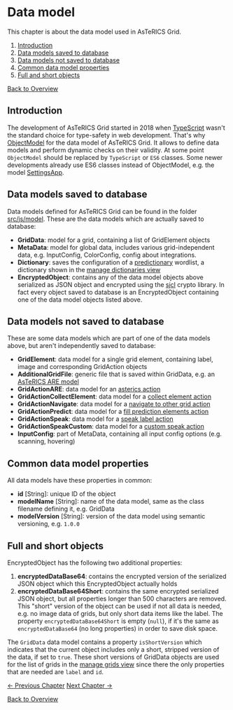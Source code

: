 # Data model
This chapter is about the data model used in AsTeRICS Grid.

1. [Introduction](05_datamodel.md#introduction)
1. [Data models saved to database](05_datamodel.md#data-models-saved-to-database)
1. [Data models not saved to database](05_datamodel.md#data-models-not-saved-to-database)
1. [Common data model properties](05_datamodel.md#common-data-model-properties)
1. [Full and short objects](05_datamodel.md#full-and-short-objects)

[Back to Overview](README.md)

## Introduction

The development of AsTeRICS Grid started in 2018 when [TypeScript](https://www.typescriptlang.org/) wasn't the standard choice for type-safety in web development. That's why [ObjectModel](https://objectmodel.js.org/) for the data model of AsTeRICS Grid. It allows to define data models and perform dynamic checks on their validity. At some point `ObjectModel` should be replaced by `TypeScript` or `ES6` classes. Some newer developments already use ES6 classes instead of ObjectModel, e.g. the model [SettingsApp](https://github.com/asterics/AsTeRICS-Grid/blob/master/src/js/model/SettingsApp.js).

## Data models saved to database
Data models defined for AsTeRICS Grid can be found in the folder [src/js/model](https://github.com/asterics/AsTeRICS-Grid/tree/master/src/js/model). These are the data models which are actually saved to database:

* **GridData**: model for a grid, containing a list of GridElement objects
* **MetaData**: model for global data, includes various grid-independent data, e.g. InputConfig, ColorConfig, config about integrations.
* **Dictionary**: saves the configuration of a [predictionary](https://www.npmjs.com/package/predictionary) wordlist, a dictionary shown in the [manage dictionaries view](../documentation_user/04_navigation-overview.md#manage-dictionaries-view)
* **EncryptedObject**: contains any of the data model objects above serialized as JSON object and encrypted using the [sjcl](https://github.com/bitwiseshiftleft/sjcl) crypto library. In fact every object saved to database is an EncryptedObject containing one of the data model objects listed above.

## Data models not saved to database
These are some data models which are part of one of the data models above, but aren't independently saved to database:
* **GridElement**: data model for a single grid element, containing label, image and corresponding GridAction objects 
* **AdditionalGridFile**: generic file that is saved within GridData, e.g. an [AsTeRICS ARE model](../documentation_user/01_terms.md#asterics-model)
* **GridActionARE**: data model for an [asterics action](../documentation_user/08_actions.md#asterics-action)
* **GridActionCollectElement**: data model for a [collect element action](../documentation_user/08_actions.md#collect-element-action)
* **GridActionNavigate**: data model for a [navigate to other grid action](../documentation_user/08_actions.md#navigate-to-other-grid)
* **GridActionPredict**: data model for a [fill prediction elements action](../documentation_user/08_actions.md#fill-prediction-elements)
* **GridActionSpeak**: data model for a [speak label action](../documentation_user/08_actions.md#speak-label)
* **GridActionSpeakCustom**: data model for a [custom speak action](../documentation_user/08_actions.md#speak-custom-text)
* **InputConfig**: part of MetaData, containing all input config options (e.g. scanning, hovering)

## Common data model properties
All data models have these properties in common:

* **id** [String]: unique ID of the object
* **modelName** [String]: name of the data model, same as the class filename defining it, e.g. GridData
* **modelVersion** [String]: version of the data model using semantic versioning, e.g. `1.0.0`

## Full and short objects
EncryptedObject has the following two additional properties:

1. **encryptedDataBase64**: contains the encrypted version of the serialized JSON object which this EncryptedObject actually holds
1. **encryptedDataBase64Short**: contains the same encrypted serialized JSON object, but all properties longer than 500 characters are removed. This "short" version of the object can be used if not all data is needed, e.g. no image data of grids, but only short data items like the label. The property `encryptedDataBase64Short` is empty (`null`), if it's the same as `encryptedDataBase64` (no long properties) in order to save disk space.

The `GridData` data model contains a property `isShortVersion` which indicates that the current object includes only a short, stripped version of the data, if set to `true`. These short versions of GridData objects are used for the list of grids in the [manage grids view](../documentation_user/04_navigation-overview.md#manage-grids-view) since there the only properties that are needed are `label` and `id`.

[&#x2190; Previous Chapter](04_vuejs.md) [Next Chapter &#x2192;](06_data_storage.md)

[Back to Overview](README.md)




